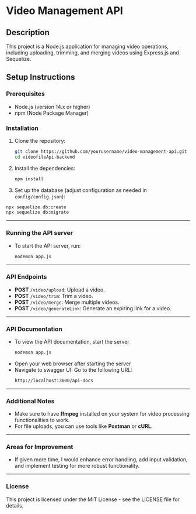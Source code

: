 # Video Management API

## Description
This project is a Node.js application for managing video operations, including uploading, trimming, and merging videos using Express.js and Sequelize.

## Setup Instructions

### Prerequisites
- Node.js (version 14.x or higher)
- npm (Node Package Manager)

### Installation
1. Clone the repository:
   ```bash
   git clone https://github.com/yourusername/video-management-api.git
   cd videofileApi-backend
   ```
2. Install the dependencies:
   ```bash
   npm install
   ```
3. Set up the database (adjust configuration as needed in `config/config.json`):
  ```bash
  npx sequelize db:create
  npx sequelize db:migrate
  ```
---
### Running the API server
- To start the API server, run:
  ```bash
  nodemon app.js
  ```
---
### API Endpoints

- **POST** `/video/upload`: Upload a video.
- **POST** `/video/trim`: Trim a video.
- **POST** `/video/merge`: Merge multiple videos.
- **POST** `/video/generateLink`: Generate an expiring link for a video.
---
### API Documentation
- To view the API documentation, start the server
  ```bash
  nodemon app.js
  ```
- Open your web browser after starting the server
- Navigate to swagger UI: Go to the following URL:
  ```bash
  http://localhost:3000/api-docs
  ```
---
### Additional Notes

- Make sure to have **ffmpeg** installed on your system for video processing functionalities to work.
- For file uploads, you can use tools like **Postman** or **cURL**.
---
### Areas for Improvement
- If given more time, I would enhance error handling, add input validation, and implement testing for more robust functionality.
---
### License
This project is licensed under the MIT License - see the LICENSE file for details.

   

